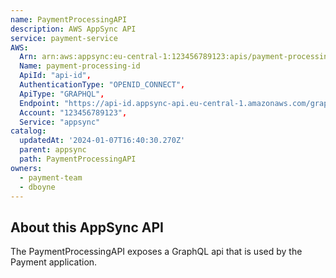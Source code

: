 ```yaml
---
name: PaymentProcessingAPI
description: AWS AppSync API
service: payment-service
AWS:
  Arn: arn:aws:appsync:eu-central-1:123456789123:apis/payment-processing-id
  Name: payment-processing-id
  ApiId: "api-id",
  AuthenticationType: "OPENID_CONNECT",
  ApiType: "GRAPHQL",
  Endpoint: "https://api-id.appsync-api.eu-central-1.amazonaws.com/graphql",
  Account: "123456789123",
  Service: "appsync"
catalog:
  updatedAt: '2024-01-07T16:40:30.270Z'
  parent: appsync
  path: PaymentProcessingAPI
owners:
  - payment-team
  - dboyne
---
```



## About this AppSync API

The PaymentProcessingAPI exposes a GraphQL api that is used by the Payment application.
